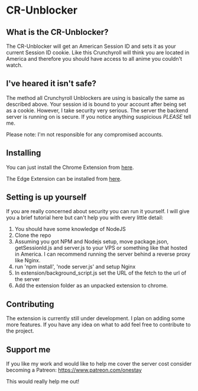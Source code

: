 # CR-Unblocker

## What is the CR-Unblocker?
The CR-Unblocker will get an American Session ID and sets it as your current Session ID cookie. Like this Crunchyroll will think you are located in America and therefore you should have access to all anime you couldn't watch.

## I've heared it isn't safe?
The method all Crunchyroll Unblockers are using is basically the same as described above. Your session id is bound to your account after being set as a cookie. However, I take security very serious. The server the backend server is running on is secure. If you notice anything suspicious *PLEASE* tell me. 

Please note: I'm not responsible for any compromised accounts.

## Installing
You can just install the Chrome Extension from [here](https://chrome.google.com/webstore/detail/cr-unblocker/agapeeilkibacbfeijlidlgppmjaaijn).

The Edge Extension can be installed from [here](https://www.microsoft.com/store/apps/9PF520KDMZRZ).

## Setting is up yourself
If you are really concerned about security you can run it yourself. I will give you a brief tutorial here but can't help you with every little detail:

1. You should have some knowledge of NodeJS
2. Clone the repo
3. Assuming you got NPM and Nodejs setup, move package.json, getSessionId.js and server.js to your VPS or something like that hosted in America. I can recommend running the server behind a reverse proxy like Nginx.
4.  run 'npm install', 'node server.js' and setup Nginx
5. In extension/background_script.js set the URL of the fetch to the url of the server
6. Add the extension folder as an unpacked extension to chrome.

## Contributing
The extension is currently still under development. I plan on adding some more features. If you have any idea on what to add feel free to contribute to the project.

## Support me
If you like my work and would like to help me cover the server cost consider becoming a Patreon: https://www.patreon.com/onestay

This would really help me out!

